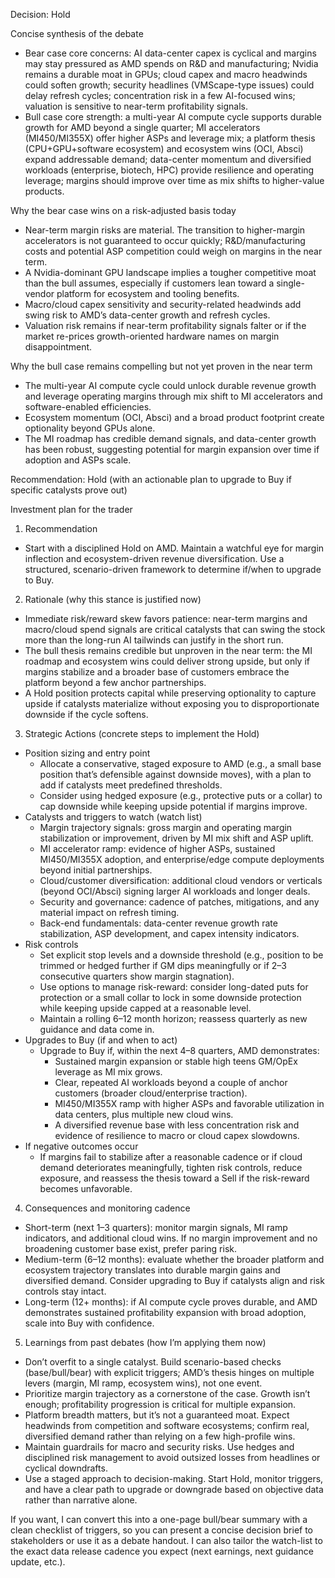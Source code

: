 Decision: Hold

Concise synthesis of the debate
- Bear case core concerns: AI data-center capex is cyclical and margins may stay pressured as AMD spends on R&D and manufacturing; Nvidia remains a durable moat in GPUs; cloud capex and macro headwinds could soften growth; security headlines (VMScape-type issues) could delay refresh cycles; concentration risk in a few AI-focused wins; valuation is sensitive to near-term profitability signals.
- Bull case core strength: a multi-year AI compute cycle supports durable growth for AMD beyond a single quarter; MI accelerators (MI450/MI355X) offer higher ASPs and leverage mix; a platform thesis (CPU+GPU+software ecosystem) and ecosystem wins (OCI, Absci) expand addressable demand; data-center momentum and diversified workloads (enterprise, biotech, HPC) provide resilience and operating leverage; margins should improve over time as mix shifts to higher-value products.

Why the bear case wins on a risk-adjusted basis today
- Near-term margin risks are material. The transition to higher-margin accelerators is not guaranteed to occur quickly; R&D/manufacturing costs and potential ASP competition could weigh on margins in the near term.
- A Nvidia-dominant GPU landscape implies a tougher competitive moat than the bull assumes, especially if customers lean toward a single-vendor platform for ecosystem and tooling benefits.
- Macro/cloud capex sensitivity and security-related headwinds add swing risk to AMD’s data-center growth and refresh cycles.
- Valuation risk remains if near-term profitability signals falter or if the market re-prices growth-oriented hardware names on margin disappointment.

Why the bull case remains compelling but not yet proven in the near term
- The multi-year AI compute cycle could unlock durable revenue growth and leverage operating margins through mix shift to MI accelerators and software-enabled efficiencies.
- Ecosystem momentum (OCI, Absci) and a broad product footprint create optionality beyond GPUs alone.
- The MI roadmap has credible demand signals, and data-center growth has been robust, suggesting potential for margin expansion over time if adoption and ASPs scale.

Recommendation: Hold (with an actionable plan to upgrade to Buy if specific catalysts prove out)

Investment plan for the trader

1) Recommendation
- Start with a disciplined Hold on AMD. Maintain a watchful eye for margin inflection and ecosystem-driven revenue diversification. Use a structured, scenario-driven framework to determine if/when to upgrade to Buy.

2) Rationale (why this stance is justified now)
- Immediate risk/reward skew favors patience: near-term margins and macro/cloud spend signals are critical catalysts that can swing the stock more than the long-run AI tailwinds can justify in the short run.
- The bull thesis remains credible but unproven in the near term: the MI roadmap and ecosystem wins could deliver strong upside, but only if margins stabilize and a broader base of customers embrace the platform beyond a few anchor partnerships.
- A Hold position protects capital while preserving optionality to capture upside if catalysts materialize without exposing you to disproportionate downside if the cycle softens.

3) Strategic Actions (concrete steps to implement the Hold)
- Position sizing and entry point
  - Allocate a conservative, staged exposure to AMD (e.g., a small base position that’s defensible against downside moves), with a plan to add if catalysts meet predefined thresholds.
  - Consider using hedged exposure (e.g., protective puts or a collar) to cap downside while keeping upside potential if margins improve.
- Catalysts and triggers to watch (watch list)
  - Margin trajectory signals: gross margin and operating margin stabilization or improvement, driven by MI mix shift and ASP uplift.
  - MI accelerator ramp: evidence of higher ASPs, sustained MI450/MI355X adoption, and enterprise/edge compute deployments beyond initial partnerships.
  - Cloud/customer diversification: additional cloud vendors or verticals (beyond OCI/Absci) signing larger AI workloads and longer deals.
  - Security and governance: cadence of patches, mitigations, and any material impact on refresh timing.
  - Back-end fundamentals: data-center revenue growth rate stabilization, ASP development, and capex intensity indicators.
- Risk controls
  - Set explicit stop levels and a downside threshold (e.g., position to be trimmed or hedged further if GM dips meaningfully or if 2–3 consecutive quarters show margin stagnation).
  - Use options to manage risk-reward: consider long-dated puts for protection or a small collar to lock in some downside protection while keeping upside capped at a reasonable level.
  - Maintain a rolling 6–12 month horizon; reassess quarterly as new guidance and data come in.
- Upgrades to Buy (if and when to act)
  - Upgrade to Buy if, within the next 4–8 quarters, AMD demonstrates:
    - Sustained margin expansion or stable high teens GM/OpEx leverage as MI mix grows.
    - Clear, repeated AI workloads beyond a couple of anchor customers (broader cloud/enterprise traction).
    - MI450/MI355X ramp with higher ASPs and favorable utilization in data centers, plus multiple new cloud wins.
    - A diversified revenue base with less concentration risk and evidence of resilience to macro or cloud capex slowdowns.
- If negative outcomes occur
  - If margins fail to stabilize after a reasonable cadence or if cloud demand deteriorates meaningfully, tighten risk controls, reduce exposure, and reassess the thesis toward a Sell if the risk-reward becomes unfavorable.

4) Consequences and monitoring cadence
- Short-term (next 1–3 quarters): monitor margin signals, MI ramp indicators, and additional cloud wins. If no margin improvement and no broadening customer base exist, prefer paring risk.
- Medium-term (6–12 months): evaluate whether the broader platform and ecosystem trajectory translates into durable margin gains and diversified demand. Consider upgrading to Buy if catalysts align and risk controls stay intact.
- Long-term (12+ months): if AI compute cycle proves durable, and AMD demonstrates sustained profitability expansion with broad adoption, scale into Buy with confidence.

5) Learnings from past debates (how I’m applying them now)
- Don’t overfit to a single catalyst. Build scenario-based checks (base/bull/bear) with explicit triggers; AMD’s thesis hinges on multiple levers (margin, MI ramp, ecosystem wins), not one event.
- Prioritize margin trajectory as a cornerstone of the case. Growth isn’t enough; profitability progression is critical for multiple expansion.
- Platform breadth matters, but it’s not a guaranteed moat. Expect headwinds from competition and software ecosystems; confirm real, diversified demand rather than relying on a few high-profile wins.
- Maintain guardrails for macro and security risks. Use hedges and disciplined risk management to avoid outsized losses from headlines or cyclical downdrafts.
- Use a staged approach to decision-making. Start Hold, monitor triggers, and have a clear path to upgrade or downgrade based on objective data rather than narrative alone.

If you want, I can convert this into a one-page bull/bear summary with a clean checklist of triggers, so you can present a concise decision brief to stakeholders or use it as a debate handout. I can also tailor the watch-list to the exact data release cadence you expect (next earnings, next guidance update, etc.).